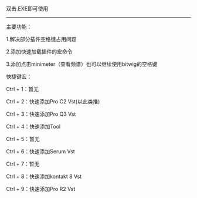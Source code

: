 双击.EXE即可使用


----------------------------------------------------------

主要功能：

1.解决部分插件空格键占用问题

2.添加快速加载插件的宏命令

3.添加点击minimeter（查看频谱）也可以继续使用bitwig的空格键

       
快捷键宏：

  Ctrl + 1：暂无

  Ctrl + 2：快速添加Pro C2 Vst(以此类推)

  Ctrl + 3：快速添加Pro Q3 Vst

  Ctrl + 4：快速添加Tool

  Ctrl + 5：暂无

  Ctrl + 6：快速添加Serum Vst

  Ctrl + 7：暂无

  Ctrl + 8：快速添加kontakt 8 Vst

  Ctrl + 9：快速添加Pro R2 Vst
